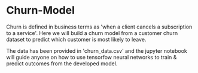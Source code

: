 # Churn-Model
 Churn is defined in business terms as 'when a client cancels a subscription to a service'. Here we will build a churn model from a customer churn dataset to predict which customer is most likely to leave.

The data has been provided in 'churn_data.csv' and the jupyter notebook will guide anyone on how to use tensorfow neural networks to train & predict outcomes from the developed model.
